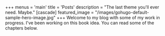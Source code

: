 +++
menus = 'main'
title = 'Posts'
description = "The last theme you'll ever need. Maybe."
[cascade]
  featured_image = "/images/gohugo-default-sample-hero-image.jpg"
+++
Welcome to my blog with some of my work in progress. I've been working on this book idea. You can read some of the chapters below.
